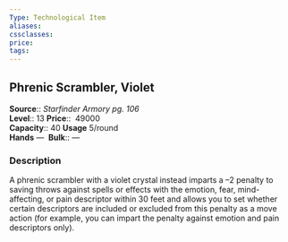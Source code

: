 ```yaml
---
Type: Technological Item
aliases:
cssclasses:
price: 
tags:
---
```

## Phrenic Scrambler, Violet

**Source**:: _Starfinder Armory pg. 106_  
**Level**:: 13
**Price**::  49000  
**Capacity**:: 40 **Usage** 5/round  
**Hands** — 
**Bulk**:: —

### Description

A phrenic scrambler with a violet crystal instead imparts a –2 penalty to saving throws against spells or effects with the emotion, fear, mind-affecting, or pain descriptor within 30 feet and allows you to set whether certain descriptors are included or excluded from this penalty as a move action (for example, you can impart the penalty against emotion and pain descriptors only).